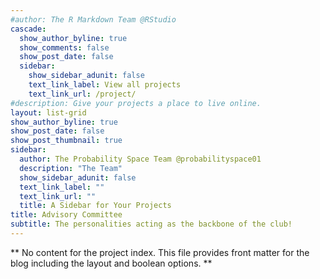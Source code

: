 ```yaml
---
#author: The R Markdown Team @RStudio
cascade:
  show_author_byline: true
  show_comments: false
  show_post_date: false
  sidebar:
    show_sidebar_adunit: false
    text_link_label: View all projects
    text_link_url: /project/
#description: Give your projects a place to live online.
layout: list-grid
show_author_byline: true
show_post_date: false
show_post_thumbnail: true
sidebar:
  author: The Probability Space Team @probabilityspace01
  description: "The Team"
  show_sidebar_adunit: false
  text_link_label: ""
  text_link_url: ""
  title: A Sidebar for Your Projects
title: Advisory Committee
subtitle: The personalities acting as the backbone of the club!
---
```


** No content for the project index. This file provides front matter for the blog including the layout and boolean options. **
